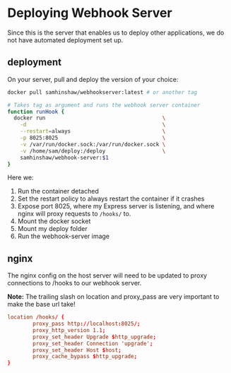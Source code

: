 # Deploying Webhook Server

Since this is the server that enables us to deploy other applications, we do not
have automated deployment set up.

## deployment

On your server, pull and deploy the version of your choice:

```sh
docker pull samhinshaw/webhookserver:latest # or another tag
```

```sh
# Takes tag as argument and runs the webhook server container
function runHook {
  docker run                                     \
    -d                                           \
    --restart=always                             \
    -p 8025:8025                                 \
    -v /var/run/docker.sock:/var/run/docker.sock \
    -v /home/sam/deploy:/deploy                  \
    samhinshaw/webhook-server:$1
}
```

Here we:

1. Run the container detached
2. Set the restart policy to always restart the container if it crashes
3. Expose port 8025, where my Express server is listening, and where nginx will proxy requests to `/hooks/` to.
4. Mount the docker socket
5. Mount my deploy folder
6. Run the webhook-server image

## nginx

The nginx config on the host server will need to be updated to proxy connections
to /hooks to our webhook server.

**Note:** The trailing slash on location and proxy_pass are very important to
make the base url take!

```conf
location /hooks/ {
        proxy_pass http://localhost:8025/;
        proxy_http_version 1.1;
        proxy_set_header Upgrade $http_upgrade;
        proxy_set_header Connection 'upgrade';
        proxy_set_header Host $host;
        proxy_cache_bypass $http_upgrade;
}
```
